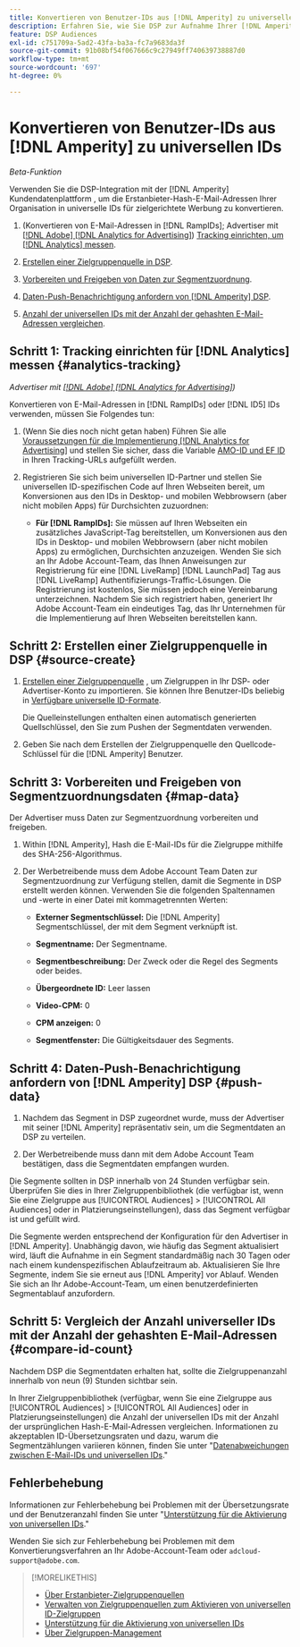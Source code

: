 ```yaml
---
title: Konvertieren von Benutzer-IDs aus [!DNL Amperity] zu universellen IDs
description: Erfahren Sie, wie Sie DSP zur Aufnahme Ihrer [!DNL Amperity] Erstanbietersegmente.
feature: DSP Audiences
exl-id: c751709a-5ad2-43fa-ba3a-fc7a9683da3f
source-git-commit: 91b08bf54f067666c9c27949ff740639738887d0
workflow-type: tm+mt
source-wordcount: '697'
ht-degree: 0%

---
```


# Konvertieren von Benutzer-IDs aus [!DNL Amperity] zu universellen IDs

*Beta-Funktion*

Verwenden Sie die DSP-Integration mit der [!DNL Amperity] Kundendatenplattform , um die Erstanbieter-Hash-E-Mail-Adressen Ihrer Organisation in universelle IDs für zielgerichtete Werbung zu konvertieren.

1. (Konvertieren von E-Mail-Adressen in [!DNL RampIDs]<!-- or [!DNL ID5] IDs -->; Advertiser mit [[!DNL Adobe] [!DNL Analytics for Advertising]](/help/integrations/analytics/overview.md)) [Tracking einrichten, um [!DNL Analytics] messen](#analytics-tracking).

1. [Erstellen einer Zielgruppenquelle in DSP](#source-create).

1. [Vorbereiten und Freigeben von Daten zur Segmentzuordnung](#map-data).

1. [Daten-Push-Benachrichtigung anfordern von [!DNL Amperity] DSP](#push-data).

1. [Anzahl der universellen IDs mit der Anzahl der gehashten E-Mail-Adressen vergleichen](#compare-id-count).

## Schritt 1: Tracking einrichten für [!DNL Analytics] messen {#analytics-tracking}

*Advertiser mit [[!DNL Adobe] [!DNL Analytics for Advertising]](/help/integrations/analytics/overview.md))*

Konvertieren von E-Mail-Adressen in [!DNL RampIDs] oder [!DNL ID5] IDs verwenden, müssen Sie Folgendes tun:

1. (Wenn Sie dies noch nicht getan haben) Führen Sie alle [Voraussetzungen für die Implementierung [!DNL Analytics for Advertising]](/help/integrations/analytics/prerequisites.md) und stellen Sie sicher, dass die Variable [AMO-ID und EF ID](/help/integrations/analytics/ids.md) in Ihren Tracking-URLs aufgefüllt werden.

1. Registrieren Sie sich beim universellen ID-Partner und stellen Sie universellen ID-spezifischen Code auf Ihren Webseiten bereit, um Konversionen aus den IDs in Desktop- und mobilen Webbrowsern (aber nicht mobilen Apps) für Durchsichten zuzuordnen:

   * **Für [!DNL RampIDs]:** Sie müssen auf Ihren Webseiten ein zusätzliches JavaScript-Tag bereitstellen, um Konversionen aus den IDs in Desktop- und mobilen Webbrowsern (aber nicht mobilen Apps) zu ermöglichen, Durchsichten anzuzeigen. Wenden Sie sich an Ihr Adobe Account-Team, das Ihnen Anweisungen zur Registrierung für eine [!DNL LiveRamp] [!DNL LaunchPad] Tag aus [!DNL LiveRamp] Authentifizierungs-Traffic-Lösungen. Die Registrierung ist kostenlos, Sie müssen jedoch eine Vereinbarung unterzeichnen. Nachdem Sie sich registriert haben, generiert Ihr Adobe Account-Team ein eindeutiges Tag, das Ihr Unternehmen für die Implementierung auf Ihren Webseiten bereitstellen kann.

## Schritt 2: Erstellen einer Zielgruppenquelle in DSP {#source-create}

1. [Erstellen einer Zielgruppenquelle](source-manage.md) , um Zielgruppen in Ihr DSP- oder Advertiser-Konto zu importieren. Sie können Ihre Benutzer-IDs beliebig in [Verfügbare universelle ID-Formate](source-about.md).

   Die Quelleinstellungen enthalten einen automatisch generierten Quellschlüssel, den Sie zum Pushen der Segmentdaten verwenden.

1. Geben Sie nach dem Erstellen der Zielgruppenquelle den Quellcode-Schlüssel für die [!DNL Amperity] Benutzer.

## Schritt 3: Vorbereiten und Freigeben von Segmentzuordnungsdaten {#map-data}

Der Advertiser muss Daten zur Segmentzuordnung vorbereiten und freigeben.

1. Within [!DNL Amperity], Hash die E-Mail-IDs für die Zielgruppe mithilfe des SHA-256-Algorithmus.

1. Der Werbetreibende muss dem Adobe Account Team Daten zur Segmentzuordnung zur Verfügung stellen, damit die Segmente in DSP erstellt werden können. Verwenden Sie die folgenden Spaltennamen und -werte in einer Datei mit kommagetrennten Werten:

   * **Externer Segmentschlüssel:** Die [!DNL Amperity] Segmentschlüssel, der mit dem Segment verknüpft ist.

   * **Segmentname:** Der Segmentname.

   * **Segmentbeschreibung:** Der Zweck oder die Regel des Segments oder beides.

   * **Übergeordnete ID:** Leer lassen

   * **Video-CPM:** 0

   * **CPM anzeigen:** 0

   * **Segmentfenster:** Die Gültigkeitsdauer des Segments.

## Schritt 4: Daten-Push-Benachrichtigung anfordern von [!DNL Amperity] DSP {#push-data}

1. Nachdem das Segment in DSP zugeordnet wurde, muss der Advertiser mit seiner [!DNL Amperity] repräsentativ sein, um die Segmentdaten an DSP zu verteilen.

1. Der Werbetreibende muss dann mit dem Adobe Account Team bestätigen, dass die Segmentdaten empfangen wurden.

Die Segmente sollten in DSP innerhalb von 24 Stunden verfügbar sein. Überprüfen Sie dies in Ihrer Zielgruppenbibliothek (die verfügbar ist, wenn Sie eine Zielgruppe aus [!UICONTROL Audiences] > [!UICONTROL All Audiences] oder in Platzierungseinstellungen), dass das Segment verfügbar ist und gefüllt wird.

Die Segmente werden entsprechend der Konfiguration für den Advertiser in [!DNL Amperity]. Unabhängig davon, wie häufig das Segment aktualisiert wird, läuft die Aufnahme in ein Segment standardmäßig nach 30 Tagen oder nach einem kundenspezifischen Ablaufzeitraum ab. Aktualisieren Sie Ihre Segmente, indem Sie sie erneut aus [!DNL Amperity] vor Ablauf. Wenden Sie sich an Ihr Adobe-Account-Team, um einen benutzerdefinierten Segmentablauf anzufordern.

## Schritt 5: Vergleich der Anzahl universeller IDs mit der Anzahl der gehashten E-Mail-Adressen {#compare-id-count}

Nachdem DSP die Segmentdaten erhalten hat, sollte die Zielgruppenanzahl innerhalb von neun (9) Stunden sichtbar sein.

In Ihrer Zielgruppenbibliothek (verfügbar, wenn Sie eine Zielgruppe aus [!UICONTROL Audiences] > [!UICONTROL All Audiences] oder in Platzierungseinstellungen) die Anzahl der universellen IDs mit der Anzahl der ursprünglichen Hash-E-Mail-Adressen vergleichen. Informationen zu akzeptablen ID-Übersetzungsraten und dazu, warum die Segmentzählungen variieren können, finden Sie unter &quot;[Datenabweichungen zwischen E-Mail-IDs und universellen IDs](#universal-ids-data-variances).&quot;

## Fehlerbehebung

Informationen zur Fehlerbehebung bei Problemen mit der Übersetzungsrate und der Benutzeranzahl finden Sie unter &quot;[Unterstützung für die Aktivierung von universellen IDs](/help/dsp/audiences/universal-ids.md).&quot;

Wenden Sie sich zur Fehlerbehebung bei Problemen mit dem Konvertierungsverfahren an Ihr Adobe-Account-Team oder `adcloud-support@adobe.com`.

>[!MORELIKETHIS]
>
>* [Über Erstanbieter-Zielgruppenquellen](/help/dsp/audiences/sources/source-about.md)
>* [Verwalten von Zielgruppenquellen zum Aktivieren von universellen ID-Zielgruppen](source-manage.md)
>* [Unterstützung für die Aktivierung von universellen IDs](/help/dsp/audiences/universal-ids.md)
>* [Über Zielgruppen-Management](/help/dsp/audiences/audience-about.md)
